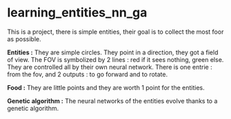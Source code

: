 # learning_entities_nn_ga

This is a project, there is simple entities, their goal is to collect the most foor as possible.

**Entities :**
They are simple circles. They point in a direction, they got a field of view. The FOV is symbolized by 2 lines : red if it sees nothing, green else.
They are controlled all by their own neural network. There is one entrie : from the fov, and 2 outputs : to go forward and to rotate.

**Food :** 
They are little points and they are worth 1 point for the entities.

**Genetic algorithm :**
The neural networks of the entities evolve thanks to a genetic algorithm. 

